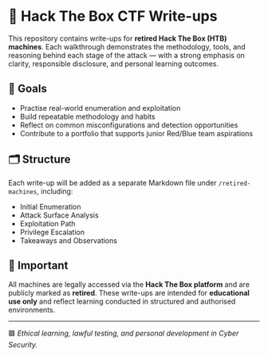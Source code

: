 # 🧠 Hack The Box CTF Write-ups

This repository contains write-ups for **retired Hack The Box (HTB) machines**. Each walkthrough demonstrates the methodology, tools, and reasoning behind each stage of the attack — with a strong emphasis on clarity, responsible disclosure, and personal learning outcomes.

## 🎯 Goals

- Practise real-world enumeration and exploitation
- Build repeatable methodology and habits
- Reflect on common misconfigurations and detection opportunities
- Contribute to a portfolio that supports junior Red/Blue team aspirations

## 🗂 Structure

Each write-up will be added as a separate Markdown file under `/retired-machines`, including:

- Initial Enumeration  
- Attack Surface Analysis  
- Exploitation Path  
- Privilege Escalation  
- Takeaways and Observations

## 📌 Important

All machines are legally accessed via the **Hack The Box platform** and are publicly marked as **retired**. These write-ups are intended for **educational use only** and reflect learning conducted in structured and authorised environments.

---

🟪 *Ethical learning, lawful testing, and personal development in Cyber Security.*
